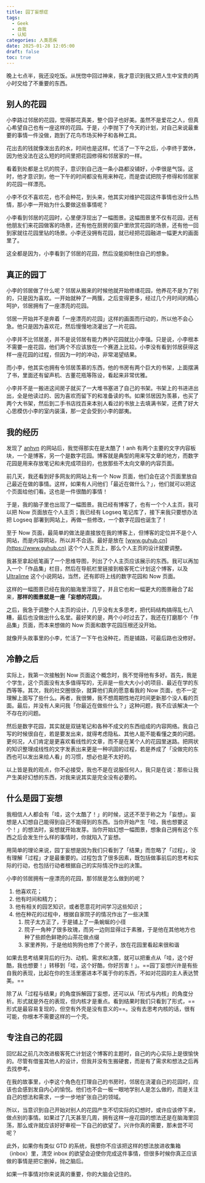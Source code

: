 ```yaml
---
title: 园丁妄想症
tags:
  - Geek
  - 自我
  - 认知
categories: 人类恶疾
date: 2025-01-28 12:05:00
draft: false
toc: true
---
```


晚上七点半，我还没吃饭。从恍惚中回过神来，我才意识到我又把人生中宝贵的两小时交给了不重要的东西。

<!--more-->

## 别人的花园

小李路过邻居的花园，觉得那花真美，整个园子也好美。虽然不是爱花之人，但真心希望自己也有一座这样的花园。于是，小李抛下了今天的计划，对自己来说最重要的事情一件没做，跑到了花鸟市场买种子和各种工具。

花出去的钱就像泼出去的水，时间也是这样。忙活了一下午之后，小李终于罢休，因为他没法在这么短的时间里把花园修得和邻居家的一样。

看着到处都是土坑的院子，意识到自己连一条小路都没铺好，小李很是气馁。这时，他才意识到，他一下午的时间都没有用来种花，而是尝试把院子修得和邻居家的花园一样漂亮。

小李不仅不喜欢花，也不会种花，到头来，他其实对维护花园这件事情也没什么热情，那小李一开始为什么要做这些事情呢？

小李看到邻居的花园时，心里便浮现出了一幅图景。这幅图景里不仅有花园，还有他朋友们来花园做客的场景，还有他在厨房的窗户里欣赏花园的场景，还有他一回到家就往花园里钻的场景。小李还没拥有花园，就已经把花园融进一幅更大的画面里了。

这全都是因为，小李看到了邻居的花园，然后没能抑制住自己的想象。

## 真正的园丁

小李的邻居做了什么呢？邻居从搬来的时候他就开始修缮花园，他养花不是为了别的，只是因为喜欢。一开始就种了一两簇，之后变得更多，经过几个月时间的精心呵护，邻居拥有了一座漂亮的花园。

邻居一开始并不是奔着「一座漂亮的花园」这样的画面而行动的，所以他不会心急。他只是因为喜欢花，然后慢慢地浇灌出了一片花园。

小李并不比邻居差，并不是说邻居有能力养护花园就比小李强。只是说，小李根本不需要一座花园，他们两个不应该放在一个赛道上比较。小李没有看到邻居获得这样一座花园的过程，但因为一时的冲动，非常渴望结果。

而小李，他其实也拥有令邻居羡慕的东西，他的书房有两个巨大的书架，上面摆满了书，里面还有留声机、古董花瓶等陈设，看起来非常优雅。

小李并不是一搬进这间房子就买了一大堆书塞进了自己的书架。书架上的书进进出出，全是他读过的、因为喜欢而留下的和准备读的书。如果邻居因为羡慕，也买了两个大书架，然后到二手书店找百来本别人看过的书放上去填满书架，还费了好大心思模仿小李的室内装潢，那一定会受到小李的鄙夷。

## 我的经历

发现了 [anhvn](https://anhvn.com) 的网站后，我觉得那实在是太酷了！anh 有两个主要的文字内容板块，一个是博客，另一个是数字花园。博客就是典型的用来写文章的地方，而数字花园是用来存放笔记和未完成项目的，也放那些不太向文章的内容页面。

前几天，我还看到好多网友的网站上有一个 Now 页面，他们会在这个页面里放自己最近在做的事情。这样，如果有人问他们「最近在做什么？」，他们就可以把这个页面给他们看。这也是一件很酷的事情！

于是，我的脑子里也出现了一幅图景。我已经有博客了，也有一个个人主页，我可以把 Now 页面放在个人主页；我已经有 Logseq 笔记库了，接下来我只要想办法把 Logseq 部署到网站上，再做一些修改，一个数字花园也诞生了！

至于 Now 页面，最简单的做法是直接放在我的博客上，但博客的定位并不是个人网站，而是内容网站，所以并不合适。最好是放在 [www.guhub.cn](https://www.guhub.cn) 这个个人主页上，那么个人主页的设计就要调整。

我甚至拿起纸笔画了一个思维导图，列出了个人主页应该展示的东西。我可以再加入一个「作品集」栏目，然后在导航栏里链接到极客死亡计划这个博客，以及 [Ultralime](https://ultrali.me) 这个小说网站，当然，还有即将上线的数字花园和 Now 页面。

这样的一幅图景已经在我的脑海里浮现了，并且它也和一幅更大的图景融合了起来，**那样的图景就是一座「妄想的花园」**。

之后，我急于调整个人主页的设计，几乎没有太多思考，把代码结构搞得乱七八糟，最后也没做出什么名堂。最好笑的是，两个小时过去了，我还在打磨那个「作品集」页面，而本来想做的 Now 页面和数字花园压根还没开始。

就像开头故事里的小李，忙活了一下午也没种花，而是铺路，可最后路也没修好。

## 冷静之后

实际上，我第一次接触到 Now 页面这个概念时，我不觉得他有多好。首先，我是个学生，这个页面没有太多值得写的，无非是一些大大小小的项目、最近在学的东西等等。其次，我的社交圈很杂，就算他们真的愿意看我的 Now 页面，也不一定理解上面写了些什么。再者，我很懒，我不想周期性地花时间更新那个没人看的页面。最后，并没有人来问我「你最近在做些什么？」这种问题，我不应该解决一个不存在的问题。

然后是数字花园，其实就是双链笔记和各种不成文的东西组成的内容网络。我自己写的时候很自在，若是要发出来，就得考虑隐私、其他人能不能看懂之类的问题。更何况，人们肯定是更喜欢看线性的文章，而不是在某个人的花园里迷路。把网状的知识整理成线性的文字发表出来更是一种巩固的过程，若是养成了「没做完的东西也可以发出来给人看」的习惯，想必也是不太好的。

以上皆是我的观点，你不必接受，我也不是在说服任何人，我只是在说：那些让我产生美好幻想的东西，对我来说其实是完全没有必要的。

## 什么是园丁妄想

我相信人人都会有「哇，这个太酷了！」的时候，这还不至于称之为「妄想」。妄想是人幻想自己能得到自己不能得到的东西。当你开始产生「哇，我也想要这个！」的想法时，妄想就开始发芽。当你开始幻想一幅图景，想象自己拥有这个东西之后会发生什么样的事情时，你就陷入了妄想。

用简单的理论来说，园丁妄想是因为我们只看到了「结果」而忽略了「过程」，没有理解「过程」才是最重要的。过程包含了很多因素，既包括做事前后的思考和实际的行动，也包括行动者根据自己的实际情况作出的决策。

小李的邻居拥有一座漂亮的花园，那邻居是怎么做到的呢？

1. 他喜欢花；
2. 他有时间和精力；
3. 他有相关的园艺知识，或者愿意花时间学习这些知识；
4. 他在种花的过程中，根据自家院子的情况作出了一些决策
   1. 院子太方正了，于是铺上了一条蜿蜒的小径
   2. 院子一角种了很多玫瑰，而另一边则显得过于素雅，于是他在其他地方也种了些颜色鲜艳的山茶花做点缀
   3. 家里养狗，于是他给狗狗也修了个房子，放在花园里看起来很和谐

如果去思考结果背后的行为、动机、需求和决策，就可以把重点从「哇，这个好酷，我也想要！」转移到「哇，这个好酷，你好厉害！」。==园丁妄想兴许是有些自我的表现，比起在你的生活里塞进本不属于你的东西，不如对花园的主人表达赞美。==

除了从「过程与结果」的角度拆解园丁妄想，还可以从「形式与内核」的角度分析。形式就是外在的表现，但内核才是重点。看到结果时我们只看到了形式，==形式是最容易复现的，但空有外壳是没有意义的==。没有去思考内核的话，很有可能，你根本不需要这样的一个壳。

## 专注自己的花园

回忆起之前几次改进极客死亡计划这个博客的主题时，自己的内心实际上是很愉快的。尽管有借鉴其他人的设计，但我并没有生搬硬套，而是有了需求和想法之后再去找参考。

在我的故事里，小李这个角色在打理自己的书房时，邻居在浇灌自己的花园时，应该也会感到发自内心的愉悦。他们也不会一板一眼地学别人是怎么做的，而是关注自己的想法和需求，一步一步地扩张自己的领域。

所以，当意识到自己开始对别人的花园产生不切实际的幻想时，或许应该停下来，做点别的事情。如果过了几天甚至几周，拥有这样一座花园的想法还是在脑海里回荡，那么或许就应该好好审视一下自己的欲望了。兴许你真的需要，那未尝不可呢？

此外，如果你有类似 GTD 的系统，我想你不应该把这样的想法放进收集箱（inbox）里，清空 inbox 的欲望会迫使你完成这件事情，但很多时候你真正应该做的事情是把它删掉，抛之脑后。

如果一件事情对你来说真的重要，你的大脑会记住的。
